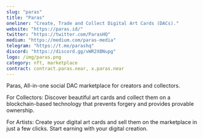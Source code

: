 ```yaml
---
slug: "paras"
title: "Paras"
oneliner: "Create, Trade and Collect Digital Art Cards (DACs)."
website: "https://paras.id/"
twitter: "https://twitter.com/ParasHQ"
medium: "https://medium.com/paras-media"
telegram: "https://t.me/parashq"
discord: "https://discord.gg/vWR2XBNupg"
logo: /img/paras.png
category: nft, marketplace
contract: contract.paras.near, x.paras.near
---
```


Paras, All-in-one social DAC marketplace for creators and collectors.

For Collectors: Discover beautiful art cards and collect them on a blockchain-based technology that prevents forgery and provides provable ownership.

For Artists: Create your digital art cards and sell them on the marketplace in just a few clicks. Start earning with your digital creation.
